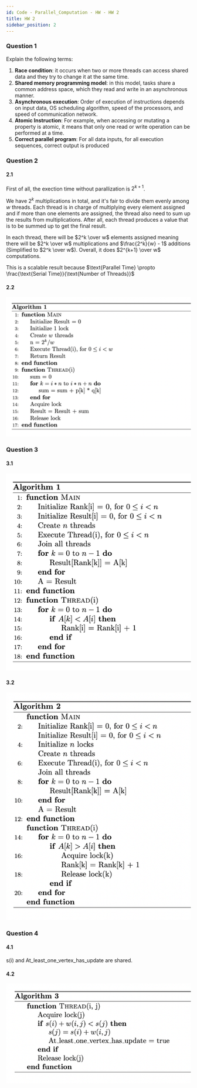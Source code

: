 ```yaml
---
id: Code - Parallel_Computation - HW - HW 2
title: HW 2
sidebar_position: 2
---
```


### Question 1

Explain the following terms:
1. **Race condition**: it occurs when two or more threads can access shared data and they try to change it at the same time.
2. **Shared memory programming model**: in this model, tasks share a common address space, which they read and write in an asynchronous manner.
3. **Asynchronous execution**: Order of execution of instructions depends on input data, OS scheduling algorithm, speed of the processors, and speed of communication network.
4. **Atomic Instruction**: For example, when accessing or mutating a property is atomic, it means that only one read or write operation can be performed at a time.
5. **Correct parallel program**: For all data inputs, for all execution sequences, correct output is produced


### Question 2

#### 2.1

First of all, the exection time without parallization is $2^{k+1}$.

We have $2^k$ multiplications in total, and it's fair to divide them evenly among $w$ threads. Each thread is in charge of multiplying every element assigned and if more than one elements are assigned, the thread also need to sum up the results from multiplications. After all, each thread produces a value that is to be summed up to get the final result.

In each thread, there will be $2^k \over w$ elements assigned meaning there will be $2^k \over w$ multiplications and $\frac{2^k}{w} - 1$ additions (Simplified to $2^k \over w$). Overall, it does $2^{k+1} \over w$ computations.

This is a scalable result because $\text{Parallel Time} \propto \frac{\text{Serial Time}}{\text{Number of Threads}}$

#### 2.2

![](/img/code_img/Parallel/hw2_2.png)

### Question 3

#### 3.1

![](/img/code_img/Parallel/hw2_3_1.png)

#### 3.2

![](/img/code_img/Parallel/hw2_3_2.png)

### Question 4

#### 4.1

s(i) and At_least_one_vertex_has_update are shared.

#### 4.2

![](/img/code_img/Parallel/hw2_4.png)